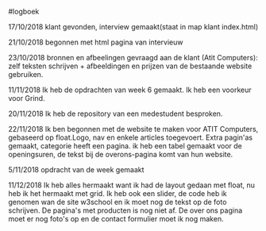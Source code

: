 #logboek 

17/10/2018 klant gevonden, interview gemaakt(staat in map klant index.html)



21/10/2018 begonnen met html pagina van intervieuw

23/10/2018 bronnen en afbeelingen gevraagd aan de klant (Atit Computers): zelf teksten schrijven + afbeeldingen en prijzen van de bestaande website gebruiken.

11/11/2018 Ik heb de opdrachten van week 6 gemaakt. Ik heb een voorkeur voor Grind.

20/11/2018 Ik heb de repository van een medestudent besproken.

22/11/2018 Ik ben begonnen met de website te maken voor ATIT Computers, gebaseerd op float.Logo, nav en enkele articles toegevoert. Extra pagin'as gemaakt, categorie heeft een pagina. ik heb een tabel gemaakt voor de openingsuren, de tekst bij de overons-pagina komt van hun website. 

5/11/2018 opdracht van de week gemaakt 

11/12/2018 Ik heb alles hermaakt want ik had de layout gedaan met float, nu heb ik het hermaakt met grid. Ik heb ook een slider, de code heb ik genomen wan de site w3school  en ik moet nog de tekst op de foto schrijven. De pagina's met producten is nog niet af. De over ons pagina moet er nog foto's op en de contact formulier moet ik nog maken. 
